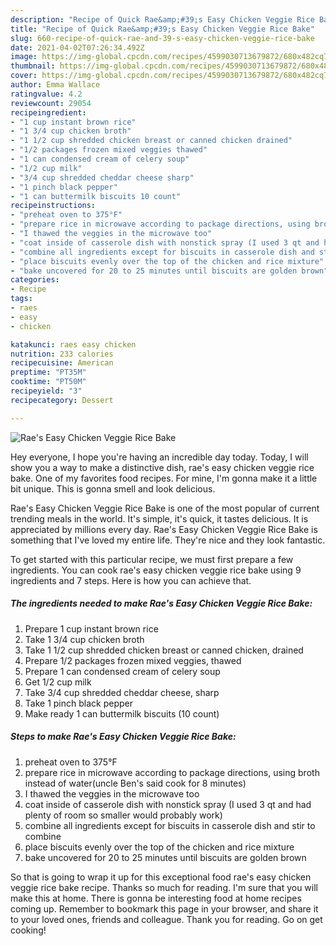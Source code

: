 ```yaml
---
description: "Recipe of Quick Rae&amp;#39;s Easy Chicken Veggie Rice Bake"
title: "Recipe of Quick Rae&amp;#39;s Easy Chicken Veggie Rice Bake"
slug: 660-recipe-of-quick-rae-and-39-s-easy-chicken-veggie-rice-bake
date: 2021-04-02T07:26:34.492Z
image: https://img-global.cpcdn.com/recipes/4599030713679872/680x482cq70/raes-easy-chicken-veggie-rice-bake-recipe-main-photo.jpg
thumbnail: https://img-global.cpcdn.com/recipes/4599030713679872/680x482cq70/raes-easy-chicken-veggie-rice-bake-recipe-main-photo.jpg
cover: https://img-global.cpcdn.com/recipes/4599030713679872/680x482cq70/raes-easy-chicken-veggie-rice-bake-recipe-main-photo.jpg
author: Emma Wallace
ratingvalue: 4.2
reviewcount: 29054
recipeingredient:
- "1 cup instant brown rice"
- "1 3/4 cup chicken broth"
- "1 1/2 cup shredded chicken breast or canned chicken drained"
- "1/2 packages frozen mixed veggies thawed"
- "1 can condensed cream of celery soup"
- "1/2 cup milk"
- "3/4 cup shredded cheddar cheese sharp"
- "1 pinch black pepper"
- "1 can buttermilk biscuits 10 count"
recipeinstructions:
- "preheat oven to 375°F"
- "prepare rice in microwave according to package directions, using broth instead of water(uncle Ben&#39;s said cook for 8 minutes)"
- "I thawed the veggies in the microwave too"
- "coat inside of casserole dish with nonstick spray (I used 3 qt and had plenty of room so smaller would probably work)"
- "combine all ingredients except for biscuits in casserole dish and stir to combine"
- "place biscuits evenly over the top of the chicken and rice mixture"
- "bake uncovered for 20 to 25 minutes until biscuits are golden brown"
categories:
- Recipe
tags:
- raes
- easy
- chicken

katakunci: raes easy chicken 
nutrition: 233 calories
recipecuisine: American
preptime: "PT35M"
cooktime: "PT50M"
recipeyield: "3"
recipecategory: Dessert

---
```



![Rae&#39;s Easy Chicken Veggie Rice Bake](https://img-global.cpcdn.com/recipes/4599030713679872/680x482cq70/raes-easy-chicken-veggie-rice-bake-recipe-main-photo.jpg)

Hey everyone, I hope you're having an incredible day today. Today, I will show you a way to make a distinctive dish, rae&#39;s easy chicken veggie rice bake. One of my favorites food recipes. For mine, I'm gonna make it a little bit unique. This is gonna smell and look delicious.



Rae&#39;s Easy Chicken Veggie Rice Bake is one of the most popular of current trending meals in the world. It's simple, it's quick, it tastes delicious. It is appreciated by millions every day. Rae&#39;s Easy Chicken Veggie Rice Bake is something that I've loved my entire life. They're nice and they look fantastic.


To get started with this particular recipe, we must first prepare a few ingredients. You can cook rae&#39;s easy chicken veggie rice bake using 9 ingredients and 7 steps. Here is how you can achieve that.

<!--inarticleads1-->

##### The ingredients needed to make Rae&#39;s Easy Chicken Veggie Rice Bake:

1. Prepare 1 cup instant brown rice
1. Take 1 3/4 cup chicken broth
1. Take 1 1/2 cup shredded chicken breast or canned chicken, drained
1. Prepare 1/2 packages frozen mixed veggies, thawed
1. Prepare 1 can condensed cream of celery soup
1. Get 1/2 cup milk
1. Take 3/4 cup shredded cheddar cheese, sharp
1. Take 1 pinch black pepper
1. Make ready 1 can buttermilk biscuits (10 count)




<!--inarticleads2-->

##### Steps to make Rae&#39;s Easy Chicken Veggie Rice Bake:

1. preheat oven to 375°F
1. prepare rice in microwave according to package directions, using broth instead of water(uncle Ben&#39;s said cook for 8 minutes)
1. I thawed the veggies in the microwave too
1. coat inside of casserole dish with nonstick spray (I used 3 qt and had plenty of room so smaller would probably work)
1. combine all ingredients except for biscuits in casserole dish and stir to combine
1. place biscuits evenly over the top of the chicken and rice mixture
1. bake uncovered for 20 to 25 minutes until biscuits are golden brown




So that is going to wrap it up for this exceptional food rae&#39;s easy chicken veggie rice bake recipe. Thanks so much for reading. I'm sure that you will make this at home. There is gonna be interesting food at home recipes coming up. Remember to bookmark this page in your browser, and share it to your loved ones, friends and colleague. Thank you for reading. Go on get cooking!
